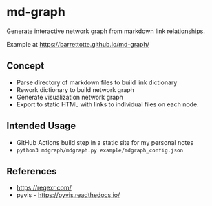 # md-graph
Generate interactive network graph from markdown link relationships.

Example at https://barrettotte.github.io/md-graph/

## Concept
- Parse directory of markdown files to build link dictionary
- Rework dictionary to build network graph
- Generate visualization network graph
- Export to static HTML with links to individual files on each node.


## Intended Usage
- GitHub Actions build step in a static site for my personal notes
- ```python3 mdgraph/mdgraph.py example/mdgraph_config.json```


## References
- https://regexr.com/
- pyvis - https://pyvis.readthedocs.io/
